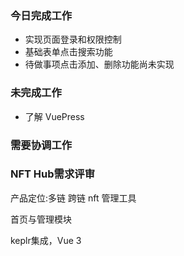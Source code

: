 ### 今日完成工作

- 实现页面登录和权限控制
- 基础表单点击搜索功能
- 待做事项点击添加、删除功能尚未实现

### 未完成工作

- 了解 VuePress

### 需要协调工作



### NFT Hub需求评审

产品定位:多链 跨链 nft 管理工具

首页与管理模块

keplr集成，Vue 3



